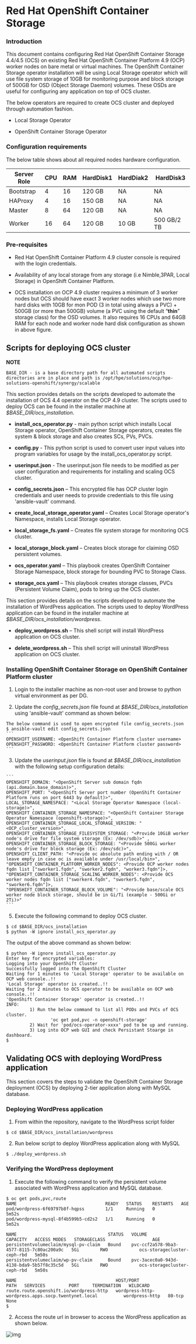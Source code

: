 ﻿# Red Hat OpenShift Container Storage

### Introduction 

This document contains configuring Red Hat OpenShift Container Storage 4.4/4.5 (OCS) on existing Red Hat OpenShift Container Platform 4.9 (OCP) worker nodes on bare metal or virtual machines. The OpenShift Container Storage operator installation will be using Local Storage operator which will use file system storage of 10GB for monitoring purpose and block storage of 500GB for OSD (Object Storage Daemon) volumes. These OSDs are useful for configuring any application on top of OCS cluster.

The below operators are required to create OCS cluster and deployed through automation fashion.

- Local Storage Operator

- OpenShift Container Storage Operator

### Configuration requirements

The below table shows about all required nodes hardware configuration.

| **Server Role** | **CPU** | **RAM** | **HardDisk1** | **HardDiak2** | **HardDisk3** |
| --------------- | ------- | ------- | ------------- | ------------- | ------------- |
| Bootstrap       | 4       | 16      | 120  GB       | NA            | NA            |
| HAProxy         | 4       | 16      | 150  GB       | NA            | NA            |
| Master          | 8       | 64      | 120  GB       | NA            | NA            |
| Worker          | 16      | 64      | 120  GB       | 10  GB        | 500 GB/2 TB   |

 

### Pre-requisites

- Red Hat OpenShift Container Platform 4.9 cluster console is required with the login credentials.

- Availability of any local storage from any storage (i.e Nimble,3PAR, Local Storage) in OpenShift Container Platform.

- OCS installation on OCP 4.9 cluster requires a minimum of 3 worker nodes but OCS should have exact 3 worker nodes which use two more hard disks with 10GB for mon POD (3 in total using always a PVC) + 500GB (or more than 500GB) volume (a PVC using the default “**thin**” storage class) for the OSD volumes. It also requires 16 CPUs and 64GB RAM for each node and worker node hard disk configuration as shown in above figure.

## Scripts for deploying OCS cluster

**NOTE**

```
BASE_DIR - is a base directory path for all automated scripts directories are in place and path is /opt/hpe/solutions/ocp/hpe-solutions-openshift/synergy/scalable
```

This section provides details on the scripts developed to automate the installation of OCS 4.4 operator on the OCP 4.9 cluster. The scripts used to deploy OCS can be found in the installer machine at *$BASE_DIR/ocs_installation*.

- **install_ocs_operator.py** - main python script which installs Local Storage operator, OpenShift Container Storage operators, creates file system & block storage and also creates SCs, PVs, PVCs.

- **config.py** - This python script is used to convert user input values into program variables for usage by the install_ocs_operator.py script.

- **userinput.json** - The userinput.json file needs to be modified as per user configuration and requirements for installing and scaling OCS cluster.

- **config_secrets.json** – This encrypted file has OCP cluster login credentials and user needs to provide credentials to this file using 'ansible-vault' command.

- **create_local_storage_operator.yaml** – Creates Local Storage operator's Namespace, installs Local Storage operator.

- **local_storage_fs.yaml** – Creates file system storage for monitoring OCS cluster.

- **local_storage_block.yaml** – Creates block storage for claiming OSD persistent volumes.

- **ocs_operator.yaml** – This playbook creates OpenShift Container Storage Namespace, block storage for bounding PVC to Storage Class.

- **storage_ocs.yaml** – This playbook creates storage classes, PVCs (Persistent Volume Claim), pods to bring up the OCS cluster.

This section provides details on the scripts developed to automate the installation of WordPress application. The scripts used to deploy WordPress application can be found in the installer machine at *$BASE_DIR/ocs_installation/wordpress*.

- **deploy_wordpress.sh** – This shell script will install WordPress application on OCS cluster.

- **delete_wordpress.sh** – This shell script will uninstall WordPress application on OCS cluster.


### Installing OpenShift Container Storage on OpenShift Container Platform cluster 

1)  Login to the installer machine as non-root user and browse to python virtual environment as per DG.

2)  Update the *config_secrets.json* file found at *$BASE_DIR/ocs_installation* using 'ansible-vault' command as shown below:

```
The below command is used to open encrypted file config_secrets.json
$ ansible-vault edit config_secrets.json
​```
OPENSHIFT_USERNAME: <OpenShift Container Platform cluster username>
OPENSHIFT_PASSWORD: <OpenShift Container Platform cluster password>
​```
```

3) Update the *userinput.json* file is found at *$BASE_DIR/ocs_installation* with the following setup configuration details:

```
​```
OPENSHIFT_DOMAIN: "<OpenShift Server sub domain fqdn (api.domain.base_domain)>",
OPENSHIFT_PORT: "<OpenShift Server port number (OpenShift Container Platform runs on port 6443 by default)>",
LOCAL_STORAGE_NAMESPACE: "<Local Storage Operator Namespace (local-storage)>",
OPENSHIFT_CONTAINER_STORAGE_NAMESPACE: "<OpenShift Container Storage Operator Namespace (openshift-storage)>",
OPENSHIFT_CONTAINER_STORAGE_LOCAL_STORAGE_VERSION: "<OCP_cluster_version>",
OPENSHIFT_CONTAINER_STORAGE_FILESYSTEM_STORAGE: "<Provide 10GiB worker node's drive for file system storage (Ex: /dev/sdb)>" ,
OPENSHIFT_CONTAINER_STORAGE_BLOCK_STORAGE: "<Provide 500Gi worker node's drive for block storage (Ex: /dev/sdc)>",
OPENSHIFT_CLIENT_PATH: "<Provide oc absolute path ending with / OR leave empty in case oc is available under /usr/local/bin>",
"OPENSHIFT_CONTAINER_PLATFORM_WORKER_NODES": <Provide OCP worker nodes fqdn list ["sworker1.fqdn", "sworker2.fqdn", "worker3.fqdn"]>,
"OPENSHIFT_CONTAINER_STORAGE_SCALING_WORKER_NODES": <Provide OCS worker nodes fqdn list ["sworker4.fqdn", "sworker5.fqdn", "sworker6.fqdn"]>,
"OPENSHIFT_CONTAINER_STORAGE_BLOCK_VOLUME": "<Provide base/scale OCS worker node block storage, should be in Gi/Ti (example - 500Gi or 2Ti)>"
​```
```

5) Execute the following command to deploy OCS cluster.

```
$ cd $BASE_DIR/ocs_installation
$ python -W ignore install_ocs_operator.py
```

The output of the above command as shown below:

```
$ python -W ignore install_ocs_operator.py
Enter key for encrypted variables:
Logging into your OpenShift Cluster
Successfully logged into the OpenShift Cluster
Waiting for 1 minutes to 'Local Storage' operator to be available on OCP web console..!!
'Local Storage' operator is created..!!
Waiting for 2 minutes to OCS operator to be available on OCP web console..!!
'OpenShift Container Storage' operator is created..!!
INFO:
         1) Run the below command to list all PODs and PVCs of OCS cluster.
                 'oc get pod,pvc -n openshift-storage'
         2) Wait for 'pod/ocs-operator-xxxx' pod to be up and running.
         3) Log into OCP web GUI and check Persistant Stoarge in dashboard.
$
```

## Validating OCS with deploying WordPress application

This section covers the steps to validate the OpenShift Container Storage deployment (OCS) by deploying 2-tier application along with MySQL database.

### Deploying WordPress application

1) From within the repository, navigate to the WordPress script folder

```
$ cd $BASE_DIR/ocs_installation/wordpress
```

2) Run below script to deploy WordPress application along with MySQL

```
$ ./deploy_wordpress.sh
```

### Verifying the WordPress deployment

1) Execute the following command to verify the persistent volume associated with WordPress application and MySQL database. 

```
$ oc get pods,pvc,route
NAME                                  READY   STATUS    RESTARTS   AGE
pod/wordpress-6f69797b8f-hqpss        1/1     Running   0          5m52s
pod/wordpress-mysql-8f4b599b5-cd2s2   1/1     Running   0          5m52s
 
NAME                                   STATUS   VOLUME                                     CAPACITY   ACCESS MODES   STORAGECLASS                  AGE
persistentvolumeclaim/mysql-pv-claim   Bound    pvc-ccf2a578-9ba3-4577-8115-7c80ac200a9c   5Gi        RWO            ocs-storagecluster-ceph-rbd   5m50s
persistentvolumeclaim/wp-pv-claim      Bound    pvc-3acec0a0-943d-4138-bda9-5b57f8c35c5d   5Gi        RWO            ocs-storagecluster-ceph-rbd   5m50s
 
NAME                                      HOST/PORT                                              PATH   SERVICES         PORT     TERMINATION   WILDCARD
route.route.openshift.io/wordpress-http   wordpress-http-wordpress.apps.socp.twentynet.local          wordpress-http   80-tcp                 None
$
```

2) Access the route url in browser to access the WordPress application as shown below.

![img](../docs/media/figure137.png)

 